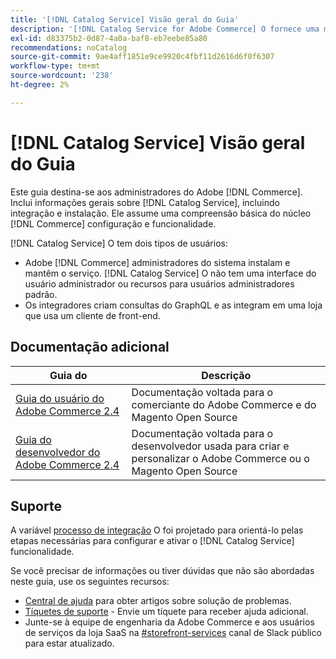 ```yaml
---
title: '[!DNL Catalog Service] Visão geral do Guia'
description: '[!DNL Catalog Service for Adobe Commerce] O fornece uma maneira de recuperar o conteúdo das Páginas de exibição do produto e das Páginas de lista do produto mais rapidamente do que as consultas nativas do Adobe Commerce GraphQL.'
exl-id: d83375b2-0d87-4a0a-baf8-eb7eebe85a80
recommendations: noCatalog
source-git-commit: 9ae4aff1851e9ce9920c4fbf11d2616d6f0f6307
workflow-type: tm+mt
source-wordcount: '238'
ht-degree: 2%

---
```


# [!DNL Catalog Service] Visão geral do Guia

Este guia destina-se aos administradores do Adobe [!DNL Commerce]. Inclui informações gerais sobre [!DNL Catalog Service], incluindo integração e instalação. Ele assume uma compreensão básica do núcleo [!DNL Commerce] configuração e funcionalidade.

[!DNL Catalog Service] O tem dois tipos de usuários:

* Adobe [!DNL Commerce] administradores do sistema instalam e mantêm o serviço. [!DNL Catalog Service] O não tem uma interface do usuário administrador ou recursos para usuários administradores padrão.
* Os integradores criam consultas do GraphQL e as integram em uma loja que usa um cliente de front-end.

## Documentação adicional

| Guia do  | Descrição |
|------ | ----------- |
| [Guia do usuário do Adobe Commerce 2.4](https://experienceleague.adobe.com/docs/commerce.html) | Documentação voltada para o comerciante do Adobe Commerce e do Magento Open Source |
| [Guia do desenvolvedor do Adobe Commerce 2.4](https://developer.adobe.com/commerce/docs) | Documentação voltada para o desenvolvedor usada para criar e personalizar o Adobe Commerce ou o Magento Open Source |

## Suporte

A variável [processo de integração](https://experienceleague.adobe.com/docs/commerce-merchant-services/catalog-service/installation.html) O foi projetado para orientá-lo pelas etapas necessárias para configurar e ativar o [!DNL Catalog Service] funcionalidade.

Se você precisar de informações ou tiver dúvidas que não são abordadas neste guia, use os seguintes recursos:

* [Central de ajuda](https://experienceleague.adobe.com/docs/commerce-knowledge-base/kb/overview.html) para obter artigos sobre solução de problemas.
* [Tíquetes de suporte](https://experienceleague.adobe.com/docs/commerce-knowledge-base/kb/help-center-guide/magento-help-center-user-guide.html#submit-ticket) - Envie um tíquete para receber ajuda adicional.
* Junte-se à equipe de engenharia da Adobe Commerce e aos usuários de serviços da loja SaaS na [#storefront-services](https://magentocommeng.slack.com/archives/C03HVPG8RS4) canal de Slack público para estar atualizado.

